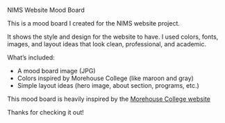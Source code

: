 NIMS Website Mood Board

This is a mood board I created for the NIMS website project.

It shows the style and design for the website to have. I used colors, fonts, images, and layout ideas that look clean, professional, and academic.

What’s included:
- A mood board image (JPG)
- Colors inspired by Morehouse College (like maroon and gray)
- Simple layout ideas (hero image, about section, programs, etc.)

This mood board is heavily inspired by the [Morehouse College website](https://morehouse.edu)

Thanks for checking it out!
